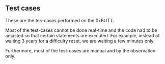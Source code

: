 ## Test cases

These are the tes-cases performed on the 0xBUTT.

Most of the test-cases cannot be done real-time and the code had to be adjusted so that certain statements are executed.  For example, instead of waiting 3 years for a difficulty reset, we are waiting a few minutes only.

Furthermore, most of the test-cases are manual and by the observation only.

